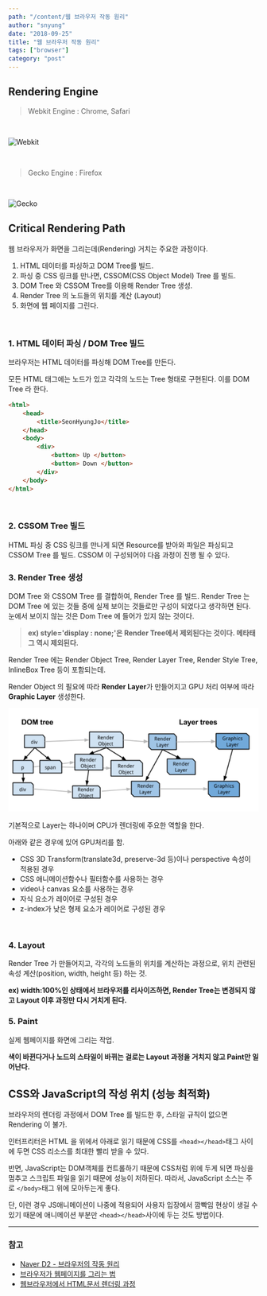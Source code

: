 ```yaml
---
path: "/content/웹 브라우저 작동 원리"
author: "snyung"
date: "2018-09-25"
title: "웹 브라우저 작동 원리"
tags: ["browser"]
category: "post"
---
```


## Rendering Engine

> Webkit Engine : Chrome, Safari
<br/>

![Webkit](https://github.com/SeonHyungJo/FrontEnd-Dev/blob/master/assets/image/Webkit.png?raw=true)

<br/>

> Gecko Engine : Firefox
<br/>

![Gecko](https://github.com/SeonHyungJo/FrontEnd-Dev/blob/master/assets/image/Gecko.jpg?raw=true)
<br/>

## Critical Rendering Path

웹 브라우저가 화면을 그리는데(Rendering) 거치는 주요한 과정이다.
<br/>

1. HTML 데이터를 파싱하고 DOM Tree를 빌드.
2. 파싱 중 CSS 링크를 만나면, CSSOM(CSS Object Model) Tree 를 빌드.
3. DOM Tree 와 CSSOM Tree를 이용해 Render Tree 생성.
4. Render Tree 의 노드들의 위치를 계산 (Layout)
5. 화면에 웹 페이지를 그린다.

<br/>

### 1. HTML 데이터 파싱 / DOM Tree 빌드

브라우저는 HTML 데이터를 파싱해 DOM Tree를 만든다.
<br/>

모든 HTML 태그에는 노드가 있고 각각의 노드는 Tree 형태로 구현된다.
이를 DOM Tree 라 한다.
<br/>

```html
<html>
    <head>
        <title>SeonHyungJo</title>
    </head>
    <body>
        <div>
            <button> Up </button>
            <button> Down </button>
        </div>
    </body>
</html>
```

<br/>

### 2. CSSOM Tree 빌드

HTML 파싱 중 CSS 링크를 만나게 되면 Resource를 받아와 파일은 파싱되고 CSSOM Tree 를 빌드.
CSSOM 이 구성되어야 다음 과정이 진행 될 수 있다.
<br/>

### 3. Render Tree 생성

DOM Tree 와 CSSOM Tree 를 결합하여, Render Tree 를 빌드.
Render Tree 는 DOM Tree 에 있는 것들 중에 실제 보이는 것들로만 구성이 되었다고 생각하면 된다. 눈에서 보이지 않는 것은 Dom Tree 에 들어가 있지 않는 것이다.
<br/>

> **ex) style='display : none;'은 Render Tree에서 제외된다는 것이다. 메타태그 역시 제외된다.**

Render Tree 에는 Render Object Tree, Render Layer Tree, Render Style Tree, InlineBox Tree 등이 포함되는데.
<br/>

Render Object 의 필요에 따라 **Render Layer**가 만들어지고 GPU 처리 여부에 따라 **Graphic Layer** 생성한다.
<br/>

![Graphic Layer에 대해서 읽어보기](https://github.com/SeonHyungJo/FrontEnd-Dev/blob/master/assets/image/graphicLayer.png?raw=true)

기본적으로 Layer는 하나이며 CPU가 렌더링에 주요한 역할을 한다.
<br/>

아래와 같은 경우에 있어 GPU처리를 함.

- CSS 3D Transform(translate3d, preserve-3d 등)이나 perspective 속성이 적용된 경우
- CSS 애니메이션함수나 필터함수를 사용하는 경우
- video나 canvas 요소를 사용하는 경우
- 자식 요소가 레이어로 구성된 경우
- z-index가 낮은 형제 요소가 레이어로 구성된 경우

<br/>

### 4. Layout

Render Tree 가 만들어지고, 각각의 노드들의 위치를 계산하는 과정으로,
위치 관련된 속성 계산(position, width, height 등) 하는 것.
<br/>

**ex) width:100%인 상태에서 브라우저를 리사이즈하면, Render Tree는 변경되지 않고 Layout 이후 과정만 다시 거치게 된다.**
<br/>

### 5. Paint

실제 웹페이지를 화면에 그리는 작업.

**색이 바뀐다거나 노드의 스타일이 바뀌는 걸로는 Layout 과정을 거치지 않고 Paint만 일어난다.**
<br/>

## CSS와 JavaScript의 작성 위치 (성능 최적화)

브라우저의 렌더링 과정에서 DOM Tree 를 빌드한 후, 스타일 규칙이 없으면 Rendering 이 불가.
<br/>

인터프리터은 HTML 을 위에서 아래로 읽기 때문에 CSS를 `<head></head>`태그 사이에 두면 CSS 리소스를 최대한 빨리 받을 수 있다.
<br/>

반면, JavaScript는 DOM객체를 컨트롤하기 때문에 CSS처럼 위에 두게 되면 파싱을 멈추고 스크립트 파일을 읽기 때문에 성능이 저하된다. 따라서, JavaScript 소스는 주로 `</body>`태그 위에 모아두는게 좋다.
<br/>

단, 이런 경우 JS애니메이션이 나중에 적용되어 사용자 입장에서 깜빡임 현상이 생길 수 있기 때문에 애니메이션 부분만 `<head></head>`사이에 두는 것도 방법이다.
<br/>

---

### 참고

- [Naver D2 - 브라우저의 작동 원리](http://d2.naver.com/helloworld/59361)
- [브라우저가 웹페이지를 그리는 법](https://isme2n.github.io/devlog/2017/07/06/browser-rendering/)
- [웹브라우저에서 HTML문서 렌더링 과정](http://jeong-pro.tistory.com/90)